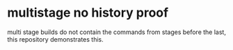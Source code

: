 # multistage no history proof

multi stage builds do not contain the commands from stages before the last,
this repository demonstrates this.
